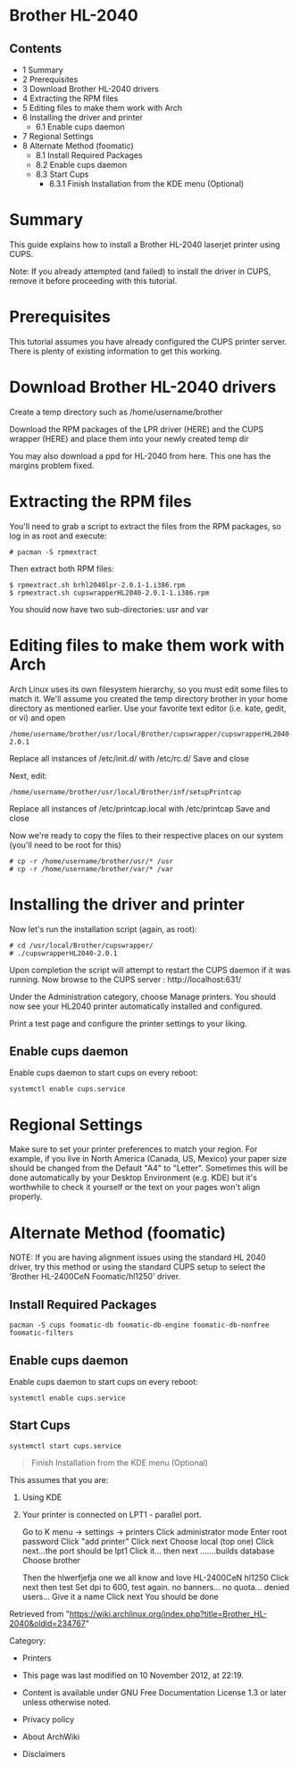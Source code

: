 Brother HL-2040
===============

  

Contents
--------

-   1 Summary
-   2 Prerequisites
-   3 Download Brother HL-2040 drivers
-   4 Extracting the RPM files
-   5 Editing files to make them work with Arch
-   6 Installing the driver and printer
    -   6.1 Enable cups daemon
-   7 Regional Settings
-   8 Alternate Method (foomatic)
    -   8.1 Install Required Packages
    -   8.2 Enable cups daemon
    -   8.3 Start Cups
        -   8.3.1 Finish Installation from the KDE menu (Optional)

Summary
=======

This guide explains how to install a Brother HL-2040 laserjet printer
using CUPS.

Note: If you already attempted (and failed) to install the driver in
CUPS, remove it before proceeding with this tutorial.

Prerequisites
=============

This tutorial assumes you have already configured the CUPS printer
server. There is plenty of existing information to get this working.

Download Brother HL-2040 drivers
================================

Create a temp directory such as /home/username/brother

Download the RPM packages of the LPR driver (HERE) and the CUPS wrapper
(HERE) and place them into your newly created temp dir

  
 You may also download a ppd for HL-2040 from here. This one has the
margins problem fixed.

Extracting the RPM files
========================

You'll need to grab a script to extract the files from the RPM packages,
so log in as root and execute:

    # pacman -S rpmextract

Then extract both RPM files:

    $ rpmextract.sh brhl2040lpr-2.0.1-1.i386.rpm
    $ rpmextract.sh cupswrapperHL2040-2.0.1-1.i386.rpm

You should now have two sub-directories: usr and var

Editing files to make them work with Arch
=========================================

Arch Linux uses its own filesystem hierarchy, so you must edit some
files to match it. We'll assume you created the temp directory brother
in your home directory as mentioned earlier. Use your favorite text
editor (i.e. kate, gedit, or vi) and open

    /home/username/brother/usr/local/Brother/cupswrapper/cupswrapperHL2040-2.0.1

Replace all instances of /etc/init.d/ with /etc/rc.d/ Save and close

Next, edit:

    /home/username/brother/usr/local/Brother/inf/setupPrintcap

Replace all instances of /etc/printcap.local with /etc/printcap Save and
close

Now we're ready to copy the files to their respective places on our
system (you'll need to be root for this)

    # cp -r /home/username/brother/usr/* /usr
    # cp -r /home/username/brother/var/* /var

Installing the driver and printer
=================================

Now let's run the installation script (again, as root):

    # cd /usr/local/Brother/cupswrapper/
    # ./cupswrapperHL2040-2.0.1

Upon completion the script will attempt to restart the CUPS daemon if it
was running. Now browse to the CUPS server : http://localhost:631/

Under the Administration category, choose Manage printers. You should
now see your HL2040 printer automatically installed and configured.

Print a test page and configure the printer settings to your liking.

Enable cups daemon
------------------

Enable cups daemon to start cups on every reboot:

    systemctl enable cups.service

Regional Settings
=================

Make sure to set your printer preferences to match your region. For
example, if you live in North America (Canada, US, Mexico) your paper
size should be changed from the Default "A4" to "Letter". Sometimes this
will be done automatically by your Desktop Environment (e.g. KDE) but
it's worthwhile to check it yourself or the text on your pages won't
align properly.

Alternate Method (foomatic)
===========================

NOTE: If you are having alignment issues using the standard HL 2040
driver, try this method or using the standard CUPS setup to select the
'Brother HL-2400CeN Foomatic/hl1250' driver.

Install Required Packages
-------------------------

    pacman -S cups foomatic-db foomatic-db-engine foomatic-db-nonfree foomatic-filters

Enable cups daemon
------------------

Enable cups daemon to start cups on every reboot:

    systemctl enable cups.service

Start Cups
----------

    systemctl start cups.service

> Finish Installation from the KDE menu (Optional)

This assumes that you are:

1.  Using KDE
2.  Your printer is connected on LPT1 - parallel port.

    Go to K menu -> settings -> printers
    Click administrator mode
    Enter root password
    Click "add printer"
    Click next
    Choose local (top one)
    Click next...the port should be lpt1
    Click it... then next
    .......builds database
    Choose brother

    Then the hlwerfjefja one we all know and love HL-2400CeN hl1250
    Click next then test
    Set dpi to 600, test again.
    no banners... no quota... denied users... 
    Give it a name
    Click next
    You should be done

Retrieved from
"https://wiki.archlinux.org/index.php?title=Brother_HL-2040&oldid=234767"

Category:

-   Printers

-   This page was last modified on 10 November 2012, at 22:19.
-   Content is available under GNU Free Documentation License 1.3 or
    later unless otherwise noted.
-   Privacy policy
-   About ArchWiki
-   Disclaimers
